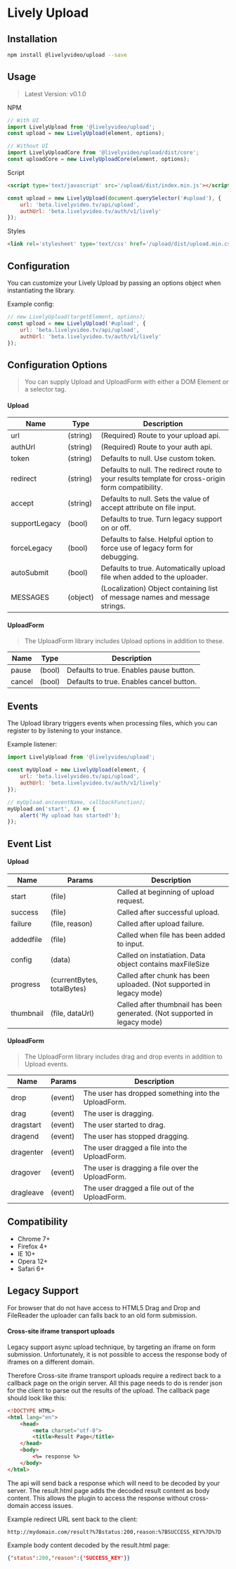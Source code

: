 # Lively Upload

## Installation
```bash
npm install @livelyvideo/upload --save
```

## Usage

> Latest Version: v0.1.0

NPM
```javascript
// With UI
import LivelyUpload from '@livelyvideo/upload';
const upload = new LivelyUpload(element, options);

// Without UI
import LivelyUploadCore from '@livelyvideo/upload/dist/core';
const uploadCore = new LivelyUploadCore(element, options);
```

Script
```html
<script type='text/javascript' src='/upload/dist/index.min.js'></script>
```

```javascript
const upload = new LivelyUpload(document.querySelector('#upload'), {
	url: 'beta.livelyvideo.tv/api/upload',
	authUrl: 'beta.livelyvideo.tv/auth/v1/lively'
});
```

Styles
```html
<link rel='stylesheet' type='text/css' href='/upload/dist/upload.min.css' />
```


## Configuration
You can customize your Lively Upload by passing an options object when instantiating the library.

Example config:
```javascript
// new LivelyUpload(targetElement, options);
const upload = new LivelyUpload('#upload', {
	url: 'beta.livelyvideo.tv/api/upload',
	authUrl: 'beta.livelyvideo.tv/auth/v1/lively'
});
```

## Configuration Options

> You can supply Upload and UploadForm with either a DOM Element or a selector tag.

#### Upload
| Name 			| Type		| Description																							|
| ---			| ---		| ---																									|
| url 			| (string)	| (Required) Route to your upload api.	 																|
| authUrl 		| (string)	| (Required) Route to your auth api.	 																|
| token			| (string)	| Defaults to null. Use custom token.																	|
| redirect		| (string)	| Defaults to null. The redirect route to your results template for cross-origin form compatibility.	|
| accept		| (string)	| Defaults to null. Sets the value of accept attribute on file input.									|
| supportLegacy	| (bool)	| Defaults to true. Turn legacy support on or off.														|
| forceLegacy	| (bool)	| Defaults to false. Helpful option to force use of legacy form for debugging.							|
| autoSubmit	| (bool)	| Defaults to true. Automatically upload file when added to the uploader.								|
| MESSAGES 		| (object) 	| (Localization) Object containing list of message names and message strings.							|

#### UploadForm

> The UploadForm library includes Upload options in addition to these.

| Name 			| Type		| Description														|
| ---			| ---		| ---																|
| pause 		| (bool)	| Defaults to true. Enables pause button.							|
| cancel		| (bool)	| Defaults to true. Enables cancel button.							|

## Events
The Upload library triggers events when processing files, which you can register to by listening to your instance.

Example listener:
```javascript
import LivelyUpload from '@livelyvideo/upload';

const myUpload = new LivelyUpload(element, {
	url: 'beta.livelyvideo.tv/api/upload',
	authUrl: 'beta.livelyvideo.tv/auth/v1/lively'
});

// myUpload.on(eventName, callbackFunction);
myUpload.on('start', () => {
	alert('My upload has started!');
});
```

## Event List
#### Upload
| Name 		| Params						| Description																|
| ---		| ---							| ---																		|
| start		| (file)						| Called at beginning of upload request.									|
| success	| (file) 						| Called after successful upload. 											|
| failure	| (file, reason)				| Called after upload failure. 												|
| addedfile | (file)						| Called when file has been added to input.									|
| config	| (data)						| Called on instatiation. Data object contains maxFileSize					|
| progress 	| (currentBytes, totalBytes)	| Called after chunk has been uploaded.	(Not supported in legacy mode)		|
| thumbnail | (file, dataUrl)				| Called after thumbnail has been generated. (Not supported in legacy mode)	|

#### UploadForm

> The UploadForm library includes drag and drop events in addition to Upload events.

| Name 		| Params	| Description											|
| ---		| ---		| ---													|
| drop		| (event)	| The user has dropped something into the UploadForm.	|
| drag		| (event)	| The user is dragging.									|
| dragstart	| (event)	| The user started to drag.								|
| dragend	| (event)	| The user has stopped dragging.						|
| dragenter	| (event)	| The user dragged a file into the UploadForm.			|
| dragover	| (event)	| The user is dragging a file over the UploadForm.		|
| dragleave	| (event)	| The user dragged a file out of the UploadForm.		|

## Compatibility
* Chrome 7+
* Firefox 4+
* IE 10+
* Opera 12+
* Safari 6+

## Legacy Support

For browser that do not have access to HTML5 Drag and Drop and FileReader the uploader can falls back to an old form submission.

#### Cross-site iframe transport uploads
Legacy support async upload technique, by targeting an iframe on form submission.
Unfortunately, it is not possible to access the response body of iframes on a different domain.

Therefore Cross-site iframe transport uploads require a redirect back to a callback page on the origin server.  All this page needs to do is render json for the client to parse out the results of the upload.  The callback page should look like this:

```html
<!DOCTYPE HTML>
<html lang="en">
	<head>
		<meta charset="utf-8">
		<title>Result Page</title>
	</head>
	<body>
		<%= response %>
	</body>
</html>
```

The api will send back a response which will need to be decoded by your server. The result.html page adds the decoded result content as body content. This allows the plugin to access the response without cross-domain access issues.

Example redirect URL sent back to the client:
```
http://mydomain.com/result?%7Bstatus:200,reason:%7BSUCCESS_KEY%7D%7D
```
Example body content decoded by the result.html page:
```json
{"status":200,"reason":{'SUCCESS_KEY'}}
```



